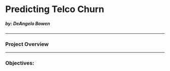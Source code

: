 # Predicting Telco Churn
##### by: DeAngelo Bowen
-----------------------------------------------------------------------------------------------------------------------------------------------------------
### Project Overview
-----------------------------------------------------------------------------------------------------------------------------------------------------------
### Objectives: 

